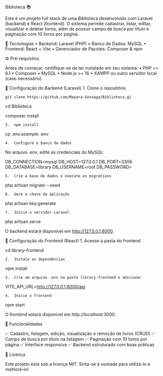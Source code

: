 
Biblioteca 📚

Este é um projeto full stack de uma Biblioteca desenvolvido com Laravel (backend) e React (frontend). O sistema permite cadastrar, listar, editar, visualizar e deletar livros, além de possuir campo de busca por título e paginação com 10 livros por página.

🚀 Tecnologias
	•	Backend: Laravel (PHP)
	•	Banco de Dados: MySQL
	•	Frontend: React + Vite
	•	Gerenciador de Pacotes: Composer & npm

⚙ Pré-requisitos

Antes de começar, certifique-se de ter instalado em seu sistema:
	•	PHP >= 8.1
	•	Composer
	•	MySQL
	•	Node.js >= 16
	•	XAMPP ou outro servidor local (caso necessário)

🔧 Configuração do Backend (Laravel)
	1.	Clone o repositório


	git clone https://github.com/Mayara-Gonzaga/Biblioteca.gi
 
cd Biblioteca

composer install


	3.	npm install 

cp .env.example .env


	4.	Configure o banco de dados
No arquivo .env, edite as credenciais do MySQL:

DB_CONNECTION=mysql
DB_HOST=127.0.0.1
DB_PORT=3306
DB_DATABASE=library
DB_USERNAME=root
DB_PASSWORD=


	5.	Crie a base de dados e execute as migrations

php artisan migrate --seed


	6.	Gere a chave da aplicação

php artisan key:generate


	7.	Inicie o servidor Laravel

php artisan serve

O backend estará disponível em http://127.0.0.1:8000.

🎨 Configuração do Frontend (React)
	1.	Acesse a pasta do frontend

cd library-frontend


	2.	Instale as dependências

npm install


	3.	Crie um arquivo .env na pasta library-frontend e adicione:

VITE_API_URL=http://127.0.0.1:8000/api


	4.	Inicie o frontend

npm start

O frontend estará disponível em http://localhost:3000.

📌 Funcionalidades

✅ Cadastro, listagem, edição, visualização e remoção de livros (CRUD)
✅ Campo de busca por título na listagem
✅ Paginação com 10 livros por página
✅ Interface responsiva
✅ Backend estruturado com boas práticas


📝 Licença

Este projeto está sob a licença MIT. Sinta-se à vontade para utilizá-lo e melhorá-lo!


